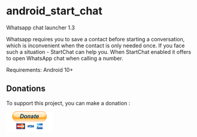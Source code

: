 # android_start_chat

Whatsapp chat launcher 1.3

Whatsapp requires you to save a contact before starting a conversation, which is inconvenient when the contact is only needed once.
If you face such a situation - StartChat can help you.
When StartChat  enabled it offers to open WhatsApp chat when calling a number.

Requirements: Android 10+


## Donations
To support this project, you can make a donation :  

[![paypal](https://github.com/rustamspl/android_start_chat/blob/master/img/paypal_btn_donate.gif)](https://paypal.me/rustamspl)
